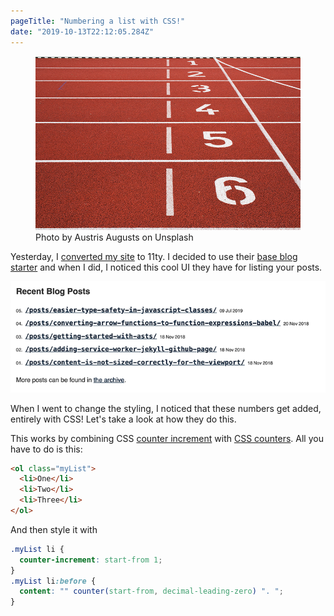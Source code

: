 ```yaml
---
pageTitle: "Numbering a list with CSS!"
date: "2019-10-13T22:12:05.284Z"
---
```


<figure>
  <img alt="Numbers on a race track" src="/img/numbers.png" />
  <figcaption>Photo by Austris Augusts on Unsplash</figcaption>
</figure>

Yesterday, I [converted my site](/posts/feeling-connected-with-my-website/) to 11ty. I decided to use their [base blog starter](https://github.com/11ty/eleventy-base-blog) and when I did, I noticed this cool UI they have for listing your posts.

<!-- excerpt -->

<img src="/img/my-website.png" alt="Screenshot of my website" />

When I went to change the styling, I noticed that these numbers get added, entirely with CSS! Let's take a look at how they do this.

This works by combining CSS [counter increment](https://developer.mozilla.org/en-US/docs/Web/CSS/counter-increment) with [CSS counters](https://developer.mozilla.org/en-US/docs/Web/CSS/CSS_Lists_and_Counters/Using_CSS_counters). All you have to do is this:

```html
<ol class="myList">
  <li>One</li>
  <li>Two</li>
  <li>Three</li>
</ol>
```

And then style it with

```css
.myList li {
  counter-increment: start-from 1;
}
.myList li:before {
  content: "" counter(start-from, decimal-leading-zero) ". ";
}
```
